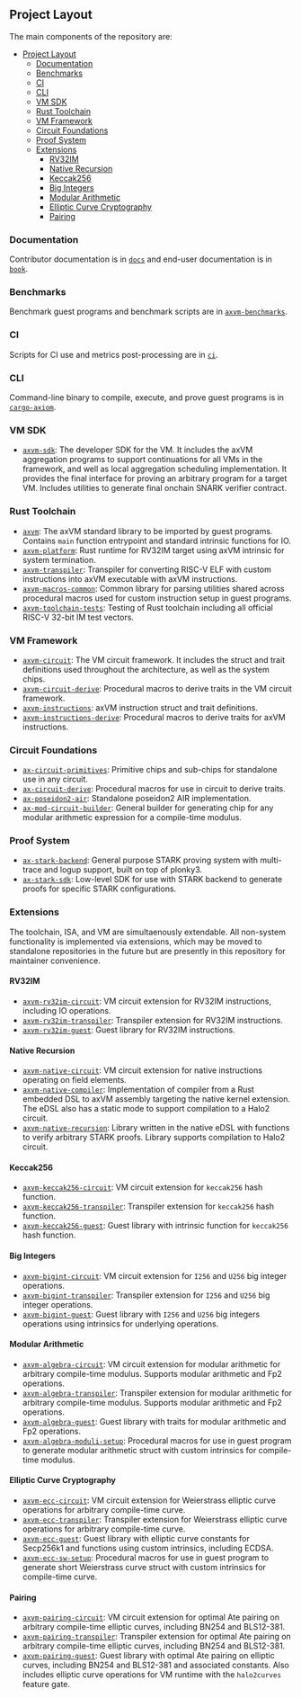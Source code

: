 ## Project Layout

The main components of the repository are:

- [Project Layout](#project-layout)
  - [Documentation](#documentation)
  - [Benchmarks](#benchmarks)
  - [CI](#ci)
  - [CLI](#cli)
  - [VM SDK](#vm-sdk)
  - [Rust Toolchain](#rust-toolchain)
  - [VM Framework](#vm-framework)
  - [Circuit Foundations](#circuit-foundations)
  - [Proof System](#proof-system)
  - [Extensions](#extensions)
    - [RV32IM](#rv32im)
    - [Native Recursion](#native-recursion)
    - [Keccak256](#keccak256)
    - [Big Integers](#big-integers)
    - [Modular Arithmetic](#modular-arithmetic)
    - [Elliptic Curve Cryptography](#elliptic-curve-cryptography)
    - [Pairing](#pairing)

### Documentation

Contributor documentation is in [`docs`](../../docs) and end-user documentation is in [`book`](../../book).

### Benchmarks

Benchmark guest programs and benchmark scripts are in [`axvm-benchmarks`](../../benchmarks).

### CI

Scripts for CI use and metrics post-processing are in [`ci`](../../ci).

### CLI

Command-line binary to compile, execute, and prove guest programs is in [`cargo-axiom`](../../crates/cargo-axiom).

### VM SDK

- [`axvm-sdk`](../../crates/axvm-sdk): The developer SDK for the VM. It includes the axVM aggregation programs to support continuations for all VMs in the framework, and well as local aggregation scheduling implementation. It provides the final interface for proving an arbitrary program for a target VM. Includes utilities to generate final onchain SNARK verifier contract.

### Rust Toolchain

- [`axvm`](../../crates/toolchain/axvm): The axVM standard library to be imported by guest programs. Contains `main` function entrypoint and standard intrinsic functions for IO.
- [`axvm-platform`](../../crates/toolchain/platform): Rust runtime for RV32IM target using axVM intrinsic for system termination.
- [`axvm-transpiler`](../../crates/toolchain/transpiler): Transpiler for converting RISC-V ELF with custom instructions into axVM executable with axVM instructions.
- [`axvm-macros-common`](../../crates/toolchain/macros): Common library for parsing utilities shared across procedural macros used for custom instruction setup in guest programs.
- [`axvm-toolchain-tests`](../../crates/toolchain/tests): Testing of Rust toolchain including all official RISC-V 32-bit IM test vectors.

### VM Framework

- [`axvm-circuit`](../../crates/vm): The VM circuit framework. It includes the struct and trait definitions used throughout the architecture, as well as the system chips.
- [`axvm-circuit-derive`](../../crates/vm/derive): Procedural macros to derive traits in the VM circuit framework.
- [`axvm-instructions`](../../crates/toolchain/instructions): axVM instruction struct and trait definitions.
- [`axvm-instructions-derive`](../../crates/toolchain/instructions/derive): Procedural macros to derive traits for axVM instructions.

### Circuit Foundations

- [`ax-circuit-primitives`](../../crates/circuits/primitives): Primitive chips and sub-chips for standalone use in any circuit.
- [`ax-circuit-derive`](../../crates/circuits/derive): Procedural macros for use in circuit to derive traits.
- [`ax-poseidon2-air`](../../crates/circuits/poseidon2-air): Standalone poseidon2 AIR implementation.
- [`ax-mod-circuit-builder`](../../crates/circuits/mod-builder): General builder for generating chip for any modular arithmetic expression for a compile-time modulus.

### Proof System

- [`ax-stark-backend`](../../crates/stark-backend): General purpose STARK proving system with multi-trace and logup support, built on top of plonky3.
- [`ax-stark-sdk`](../../crates/stark-sdk): Low-level SDK for use with STARK backend to generate proofs for specific STARK configurations.

### Extensions

The toolchain, ISA, and VM are simultaenously extendable. All non-system functionality is implemented via extensions, which may be moved to standalone repositories in the future but are presently in this repository for maintainer convenience.

#### RV32IM

- [`axvm-rv32im-circuit`](../../extensions/rv32im/circuit): VM circuit extension for RV32IM instructions, including IO operations.
- [`axvm-rv32im-transpiler`](../../extensions/rv32im/transpiler): Transpiler extension for RV32IM instructions.
- [`axvm-rv32im-guest`](../../extensions/rv32im/guest): Guest library for RV32IM instructions.

#### Native Recursion

- [`axvm-native-circuit`](../../extensions/native/circuit/): VM circuit extension for native instructions operating on field elements.
- [`axvm-native-compiler`](../../extensions/native/compiler/): Implementation of compiler from a Rust embedded DSL to axVM assembly targeting the native kernel extension. The eDSL also has a static mode to support compilation to a Halo2 circuit.
- [`axvm-native-recursion`](../../extensions/native/recursion): Library written in the native eDSL with functions to verify arbitrary STARK proofs. Library supports compilation to Halo2 circuit.

#### Keccak256

- [`axvm-keccak256-circuit`](../../extensions/keccak256/circuit): VM circuit extension for `keccak256` hash function.
- [`axvm-keccak256-transpiler`](../../extensions/keccak256/transpiler): Transpiler extension for `keccak256` hash function.
- [`axvm-keccak256-guest`](../../extensions/keccak256/guest): Guest library with intrinsic function for `keccak256` hash function.

#### Big Integers

- [`axvm-bigint-circuit`](../../extensions/bigint/circuit): VM circuit extension for `I256` and `U256` big integer operations.
- [`axvm-bigint-transpiler`](../../extensions/bigint/transpiler): Transpiler extension for `I256` and `U256` big integer operations.
- [`axvm-bigint-guest`](../../extensions/bigint/guest): Guest library with `I256` and `U256` big integers operations using intrinsics for underlying operations.

#### Modular Arithmetic

- [`axvm-algebra-circuit`](../../extensions/algebra/circuit): VM circuit extension for modular arithmetic for arbitrary compile-time modulus. Supports modular arithmetic and Fp2 operations.
- [`axvm-algebra-transpiler`](../../extensions/algebra/transpiler): Transpiler extension for modular arithmetic for arbitrary compile-time modulus. Supports modular arithmetic and Fp2 operations.
- [`axvm-algebra-guest`](../../extensions/algebra/guest): Guest library with traits for modular arithmetic and Fp2 operations.
- [`axvm-algebra-moduli-setup`](../../extensions/algebra/moduli-setup): Procedural macros for use in guest program to generate modular arithmetic struct with custom intrinsics for compile-time modulus.

#### Elliptic Curve Cryptography

- [`axvm-ecc-circuit`](../../extensions/ecc/circuit): VM circuit extension for Weierstrass elliptic curve operations for arbitrary compile-time curve.
- [`axvm-ecc-transpiler`](../../extensions/ecc/transpiler): Transpiler extension for Weierstrass elliptic curve operations for arbitrary compile-time curve.
- [`axvm-ecc-guest`](../../extensions/ecc/guest): Guest library with elliptic curve constants for Secp256k1 and functions using custom intrinsics, including ECDSA.
- [`axvm-ecc-sw-setup`](../../extensions/ecc/sw-setup): Procedural macros for use in guest program to generate short Weierstrass curve struct with custom intrinsics for compile-time curve.

#### Pairing

- [`axvm-pairing-circuit`](../../extensions/pairing/circuit): VM circuit extension for optimal Ate pairing on arbitrary compile-time elliptic curves, including BN254 and BLS12-381.
- [`axvm-pairing-transpiler`](../../extensions/pairing/transpiler): Transpiler extension for optimal Ate pairing on arbitrary compile-time elliptic curves, including BN254 and BLS12-381.
- [`axvm-pairing-guest`](../../extensions/pairing/guest): Guest library with optimal Ate pairing on elliptic curves, including BN254 and BLS12-381 and associated constants. Also includes elliptic curve operations for VM runtime with the `halo2curves` feature gate.
